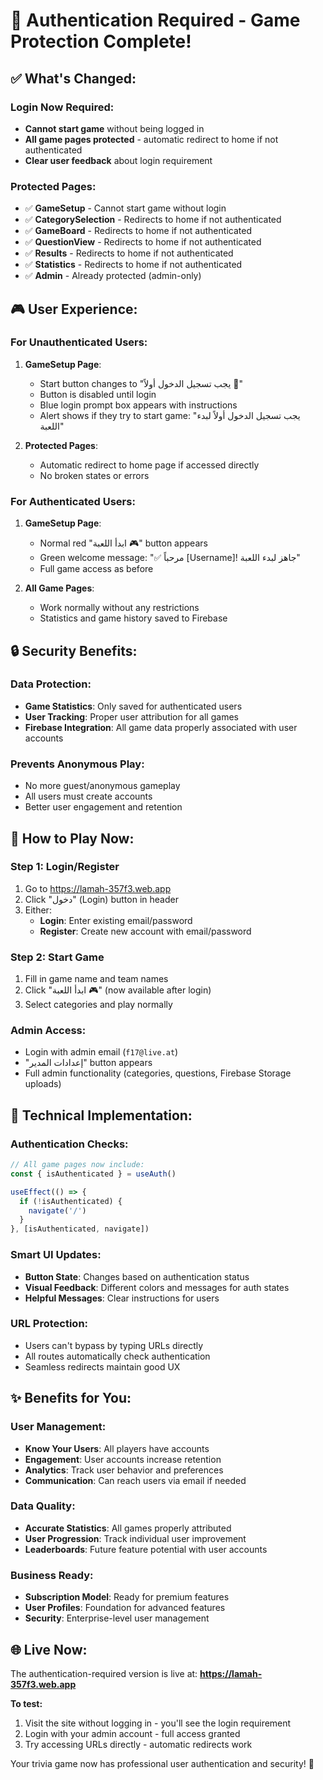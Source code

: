 # 🔐 Authentication Required - Game Protection Complete!

## ✅ **What's Changed:**

### **Login Now Required:**
- **Cannot start game** without being logged in
- **All game pages protected** - automatic redirect to home if not authenticated
- **Clear user feedback** about login requirement

### **Protected Pages:**
- ✅ **GameSetup** - Cannot start game without login
- ✅ **CategorySelection** - Redirects to home if not authenticated
- ✅ **GameBoard** - Redirects to home if not authenticated
- ✅ **QuestionView** - Redirects to home if not authenticated
- ✅ **Results** - Redirects to home if not authenticated
- ✅ **Statistics** - Redirects to home if not authenticated
- ✅ **Admin** - Already protected (admin-only)

## 🎮 **User Experience:**

### **For Unauthenticated Users:**
1. **GameSetup Page**:
   - Start button changes to "يجب تسجيل الدخول أولاً 🔐"
   - Button is disabled until login
   - Blue login prompt box appears with instructions
   - Alert shows if they try to start game: "يجب تسجيل الدخول أولاً لبدء اللعبة"

2. **Protected Pages**:
   - Automatic redirect to home page if accessed directly
   - No broken states or errors

### **For Authenticated Users:**
1. **GameSetup Page**:
   - Normal red "ابدأ اللعبة 🎮" button appears
   - Green welcome message: "✅ مرحباً [Username]! جاهز لبدء اللعبة"
   - Full game access as before

2. **All Game Pages**:
   - Work normally without any restrictions
   - Statistics and game history saved to Firebase

## 🔒 **Security Benefits:**

### **Data Protection:**
- **Game Statistics**: Only saved for authenticated users
- **User Tracking**: Proper user attribution for all games
- **Firebase Integration**: All game data properly associated with user accounts

### **Prevents Anonymous Play:**
- No more guest/anonymous gameplay
- All users must create accounts
- Better user engagement and retention

## 📱 **How to Play Now:**

### **Step 1: Login/Register**
1. Go to https://lamah-357f3.web.app
2. Click "دخول" (Login) button in header
3. Either:
   - **Login**: Enter existing email/password
   - **Register**: Create new account with email/password

### **Step 2: Start Game**
1. Fill in game name and team names
2. Click "ابدأ اللعبة 🎮" (now available after login)
3. Select categories and play normally

### **Admin Access:**
- Login with admin email (`f17@live.at`)
- "إعدادات المدير" button appears
- Full admin functionality (categories, questions, Firebase Storage uploads)

## 🎯 **Technical Implementation:**

### **Authentication Checks:**
```javascript
// All game pages now include:
const { isAuthenticated } = useAuth()

useEffect(() => {
  if (!isAuthenticated) {
    navigate('/')
  }
}, [isAuthenticated, navigate])
```

### **Smart UI Updates:**
- **Button State**: Changes based on authentication status
- **Visual Feedback**: Different colors and messages for auth states
- **Helpful Messages**: Clear instructions for users

### **URL Protection:**
- Users can't bypass by typing URLs directly
- All routes automatically check authentication
- Seamless redirects maintain good UX

## ✨ **Benefits for You:**

### **User Management:**
- **Know Your Users**: All players have accounts
- **Engagement**: User accounts increase retention
- **Analytics**: Track user behavior and preferences
- **Communication**: Can reach users via email if needed

### **Data Quality:**
- **Accurate Statistics**: All games properly attributed
- **User Progression**: Track individual user improvement
- **Leaderboards**: Future feature potential with user accounts

### **Business Ready:**
- **Subscription Model**: Ready for premium features
- **User Profiles**: Foundation for advanced features
- **Security**: Enterprise-level user management

## 🌐 **Live Now:**

The authentication-required version is live at: **https://lamah-357f3.web.app**

**To test:**
1. Visit the site without logging in - you'll see the login requirement
2. Login with your admin account - full access granted
3. Try accessing URLs directly - automatic redirects work

Your trivia game now has professional user authentication and security! 🚀